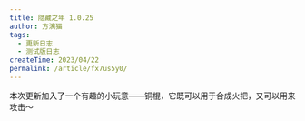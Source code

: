 ```yaml
---
title: 隐藏之年 1.0.25
author: 方漓猫
tags:
  - 更新日志
  - 测试版日志
createTime: 2023/04/22
permalink: /article/fx7us5y0/
---
```


本次更新加入了一个有趣的小玩意——铜棍，它既可以用于合成火把，又可以用来攻击～